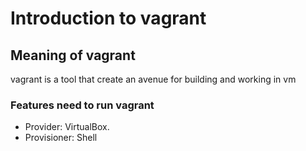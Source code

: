 # Introduction to vagrant 
## Meaning of vagrant
vagrant is a tool that create an avenue for building and working in vm
### Features need to run vagrant
* Provider: VirtualBox.
* Provisioner: Shell

